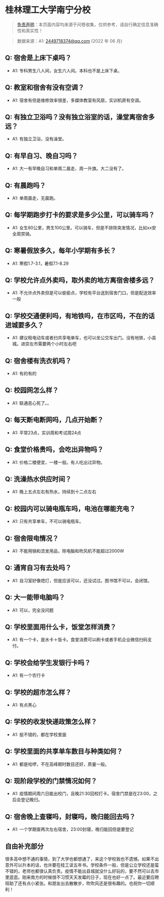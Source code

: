 # 桂林理工大学南宁分校

> [免责声明](https://colleges.chat/#_3)：本页面内容均来源于问卷收集，仅供参考，请自行确定信息准确性和真实性！

> 数据来源：A1: 2449718374@qq.com (2022 年 06 月)

## Q: 宿舍是上床下桌吗？

- A1: 专科男生八人间，女生六人间。本科也不是上床下桌。

## Q: 教室和宿舍有没有空调？

- A1: 宿舍有但是维修效率很差，多媒体教室有风扇，实训机房有空调。

## Q: 有独立卫浴吗？没有独立浴室的话，澡堂离宿舍多远？

- A1: 有独立卫浴，没有澡堂。

## Q: 有早自习、晚自习吗？

- A1: 大一有早晚自习和单周二晨走、周一升旗。大二没有了。

## Q: 有晨跑吗？

- A1: 单周晨走，无晨跑。

## Q: 每学期跑步打卡的要求是多少公里，可以骑车吗？

- A1: 女生80公里，男生100公里。可以骑车，但是不排除突发情况，比如xx安全周禁骑。

## Q: 寒暑假放多久，每年小学期有多长？

- A1: 寒假1.7-3.1，暑假7.1-8.29

## Q: 学校允许点外卖吗，取外卖的地方离宿舍楼多远？

- A1: 不允许点外卖但是可以偷偷点，学校有平台送到宿舍门口，但是配送效率一般

## Q: 学校交通便利吗，有地铁吗，在市区吗，不在的话进城要多久？

- A1: 建议租电动车或者扫共享电单车，也可以坐公交车出门。没有地铁，小县城。进崇左市需要两个小时左右吧

## Q: 宿舍楼有洗衣机吗？

- A1: 有的有的

## Q: 校园网怎么样？

- A1: 联通恶心死了。。

## Q: 每天断电断网吗，几点开始断？

- A1: 平常23点，实训周和考试周24点

## Q: 食堂价格贵吗，会吃出异物吗？

- A1: 价格二楼便宜，一楼一般。有人吃出过异物。

## Q: 洗澡热水供应时间？

- A1: 晚上五点左右有热水，持续到十二点左右

## Q: 校园内可以骑电瓶车吗，电池在哪能充电？

- A1: 只有共享单车，不可以骑电瓶车。

## Q: 宿舍限电情况？

- A1: 不能用锅和烫发用品，除电脑和吹风机不能超过2000W

## Q: 通宵自习有去处吗？

- A1: 自习室好像熄灯，但是应该可以，还没试过。图书馆不可以，会闭馆。

## Q: 大一能带电脑吗？

- A1: 可以，完全没问题

## Q: 学校里面用什么卡，饭堂怎样消费？

- A1: 有一个卡，是水卡＋饭卡。食堂消费可以刷卡或者手机企业微信扫码支付。

## Q: 学校会给学生发银行卡吗？

- A1: 有一个农行卡

## Q: 学校的超市怎么样？

- A1: 有点黑心

## Q: 学校的收发快递政策怎么样？

- A1: 挺不错的，都在学校里面

## Q: 学校里面的共享单车数目与种类如何？

- A1: 都是哈啰，不在高峰期时数目还好，质量一般。

## Q: 现阶段学校的门禁情况如何？

- A1: 疫情期间周六日能出校门，且晚21:30回校打卡。宿舍门禁是在23:00，之后会登记晚归。

## Q: 宿舍晚上查寝吗，封寝吗，晚归能回去吗？

- A1: 一个学期查两次左右宿舍，23:00封寝，晚归能回但是要登记

## 自由补充部分

很多高中想不通的事情，到了大学也都想通了，来这个学校我也不遗憾。如果不出意外可以升本的话，也许要在桂工读五年书。学校条件一般，但是公立学校还是蛮不错的，老师也都很认真负责。疫情不能出县城就没什么好玩的，要不然可以去市里逛逛。刚来南方的时候很不习惯天天发霉的日子，现在也好一点了。最近要应聘班助了还有点小紧张。和朋友出去散散步，吹吹风还是很有趣的。也祝你一切顺利！